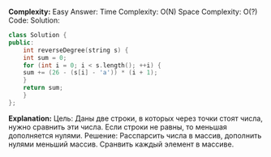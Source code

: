 **Complexity:** Easy
Answer:
	Time Complexity: O(N)
	Space Complexity: O(?)
Code:
Solution:
```cpp
class Solution {
public:
	int reverseDegree(string s) {
	int sum = 0;
	for (int i = 0; i < s.length(); ++i) {
	sum += (26 - (s[i] - 'a')) * (i + 1);
	}
	return sum;
	}
};
```
**Explanation:**
	Цель: Даны две строки, в которых через точки стоят числа, нужно сравнить эти числа. Если строки не равны, то меньшая дополняется нулями.
	Pешение: Расспарсить числа в массив, дополнить нулями меньший массив. Сранвить каждый элемент в массиве.
